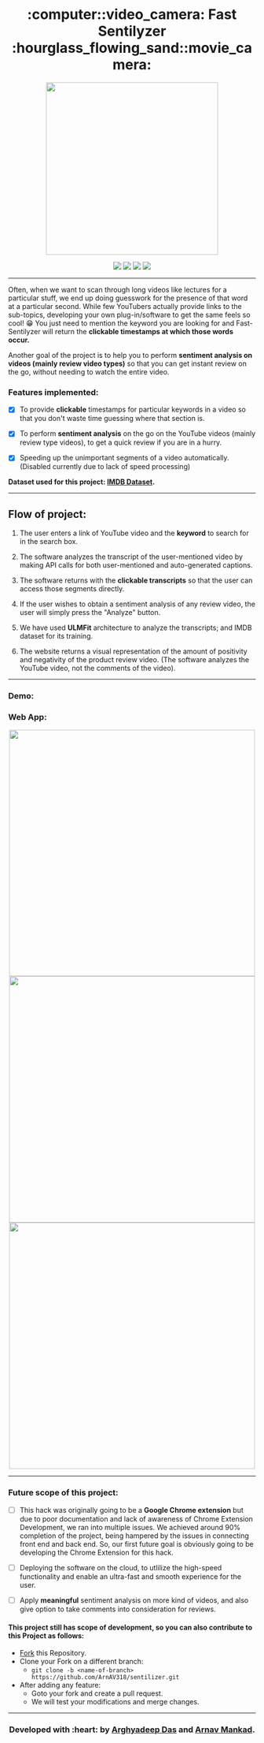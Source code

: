 
<h1 align="center">:computer::video_camera: Fast Sentilyzer :hourglass_flowing_sand::movie_camera:</h1>

<div align="center">

<img src="https://github.com/arghyadeep99/Fast-Sentilyze/blob/master/media/app-logo.png" width=350px/>

<br>

[![](https://img.shields.io/badge/Made_with-PyTorch-red?style=for-the-badge&logo=tinder)](https://pytorch.org "PyTorch")
[![](https://img.shields.io/badge/Made_with-Flask-red?style=for-the-badge&logo=flask)](https://palletsprojects.com/p/flask  "Flask")
[![](https://img.shields.io/badge/Made_with-Fast.AI-red?style=for-the-badge&logo=fastai)](https://www.fast.ai "Fast.ai")
[![](https://img.shields.io/badge/Deployed_on-Heroku-red?style=for-the-badge&logo=heroku)](https://www.heroku.com/ "Heroku")
<br>

</div>
                                                                                            
---

Often, when we want to scan through long videos like lectures for a particular stuff, we end up doing guesswork for the presence of that word at a particular second. While few YouTubers actually provide links to the sub-topics, developing your own plug-in/software to get the same feels so cool! :grin: You just need to mention the keyword you are looking for and Fast-Sentilyzer will return the **clickable timestamps at which those words occur.**

Another goal of the project is to help you to perform **sentiment analysis on videos (mainly review video types)** so that you can get instant review on the go, without needing to watch the entire video. 

### Features implemented:

* [x] To provide **clickable** timestamps for particular keywords in a video so that you don't waste time guessing where that section is.
* [x] To perform **sentiment analysis** on the go on the YouTube videos (mainly review type videos), to get a quick review if you are in a hurry.  
* [x] Speeding up the unimportant segments of a video automatically. (Disabled currently due to lack of speed processing)


**Dataset used for this project: [IMDB Dataset](https://www.kaggle.com/utathya/imdb-review-dataset).**

---

## Flow of project: 

1. The user enters a link of YouTube video and the **keyword** to search for in the search box.

2. The software analyzes the transcript of the user-mentioned video by making API calls for both user-mentioned and auto-generated captions.

3. The software returns with the **clickable transcripts** so that the user can access those segments directly.

4. If the user wishes to obtain a sentiment analysis of any review video, the user will simply press the "Analyze" button. 

5. We have used **ULMFit** architecture to analyze the transcripts; and IMDB dataset for its training. 

6. The website returns a visual representation of the amount of positivity and negativity of the product review video. (The software analyzes the YouTube video, not the comments of the video).


---

### **Demo:** 

### Web App:

<div align="center">
<img src="./media/placeholder.png" width=500px/>
  
<img src="./media/placeholder.png" width=500px/>

<img src="./media/placeholder.png" width=500px/>
</div>

---

### Future scope of this project:

* [ ] This hack was originally going to be a **Google Chrome extension** but due to poor documentation and lack of awareness of Chrome Extension Development, we ran into multiple issues. We achieved around 90% completion of the project, being hampered by the issues in connecting front end and back end. So, our first future goal is obviously going to be developing the Chrome Extension for this hack. 

* [ ] Deploying the software on the cloud, to utlilize the high-speed functionality and enable an ultra-fast and smooth experience for the user.

* [ ] Apply **meaningful** sentiment analysis on more kind of videos, and also give option to take comments into consideration for reviews. 


#### This project still has scope of development, so you can also contribute to this Project as follows:
* [Fork](https://github.com/ArnAV318/sentilizer) this Repository.
* Clone your Fork on a different branch:
	* `git clone -b <name-of-branch> https://github.com/ArnAV318/sentilizer.git`
* After adding any feature:
	* Goto your fork and create a pull request.
	* We will test your modifications and merge changes.


---
<h3 align="center"><b>Developed with :heart: by <a href="https://github.com/arghyadeep99">Arghyadeep Das</a> and <a href="https://github.com/ArNAV318"> Arnav Mankad</a>.</b></h1> 

